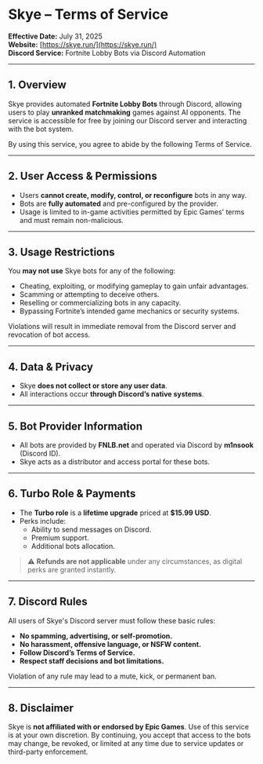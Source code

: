 # Skye – Terms of Service  
**Effective Date:** July 31, 2025  
**Website:** [https://skye.run/](https://skye.run/)  
**Discord Service:** Fortnite Lobby Bots via Discord Automation  

---

## 1. Overview

Skye provides automated **Fortnite Lobby Bots** through Discord, allowing users to play **unranked matchmaking** games against AI opponents. The service is accessible for free by joining our Discord server and interacting with the bot system.

By using this service, you agree to abide by the following Terms of Service.

---

## 2. User Access & Permissions

- Users **cannot create, modify, control, or reconfigure** bots in any way.  
- Bots are **fully automated** and pre-configured by the provider.  
- Usage is limited to in-game activities permitted by Epic Games' terms and must remain non-malicious.  

---

## 3. Usage Restrictions

You **may not use** Skye bots for any of the following:

- Cheating, exploiting, or modifying gameplay to gain unfair advantages.  
- Scamming or attempting to deceive others.  
- Reselling or commercializing bots in any capacity.  
- Bypassing Fortnite’s intended game mechanics or security systems.  

Violations will result in immediate removal from the Discord server and revocation of bot access.

---

## 4. Data & Privacy

- Skye **does not collect or store any user data**.  
- All interactions occur **through Discord’s native systems**.  

---

## 5. Bot Provider Information

- All bots are provided by **FNLB.net** and operated via Discord by **m1nsook** (Discord ID).  
- Skye acts as a distributor and access portal for these bots.

---

## 6. Turbo Role & Payments

- The **Turbo role** is a **lifetime upgrade** priced at **$15.99 USD**.  
- Perks include:
  - Ability to send messages on Discord.  
  - Premium support.  
  - Additional bots allocation.  

> ⚠️ **Refunds are not applicable** under any circumstances, as digital perks are granted instantly.

---

## 7. Discord Rules

All users of Skye's Discord server must follow these basic rules:

- **No spamming, advertising, or self-promotion.**  
- **No harassment, offensive language, or NSFW content.**  
- **Follow Discord’s Terms of Service.**  
- **Respect staff decisions and bot limitations.**  

Violation of any rule may lead to a mute, kick, or permanent ban.

---

## 8. Disclaimer

Skye is **not affiliated with or endorsed by Epic Games**. Use of this service is at your own discretion. By continuing, you accept that access to the bots may change, be revoked, or limited at any time due to service updates or third-party enforcement.
